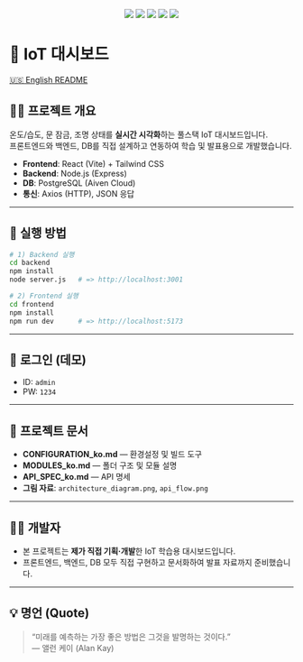 <p align="center">
  <img src="https://img.shields.io/badge/Frontend-React-61DAFB?logo=react&logoColor=white" />
  <img src="https://img.shields.io/badge/Backend-Node.js-339933?logo=node.js&logoColor=white" />
  <img src="https://img.shields.io/badge/Database-PostgreSQL-336791?logo=postgresql&logoColor=white" />
  <img src="https://img.shields.io/badge/Styling-Tailwind%20CSS-06B6D4?logo=tailwindcss&logoColor=white" />
  <img src="https://img.shields.io/badge/Build-Vite-646CFF?logo=vite&logoColor=white" />
</p>

# 📡 IoT 대시보드

[🇺🇸 English README](../README.md)

## 👩‍💻 프로젝트 개요

온도/습도, 문 잠금, 조명 상태를 **실시간 시각화**하는 풀스택 IoT 대시보드입니다.  
프론트엔드와 백엔드, DB를 직접 설계하고 연동하여 학습 및 발표용으로 개발했습니다.

- **Frontend**: React (Vite) + Tailwind CSS
- **Backend**: Node.js (Express)
- **DB**: PostgreSQL (Aiven Cloud)
- **통신**: Axios (HTTP), JSON 응답

---

## 🚀 실행 방법

```bash
# 1) Backend 실행
cd backend
npm install
node server.js   # => http://localhost:3001

# 2) Frontend 실행
cd frontend
npm install
npm run dev      # => http://localhost:5173
```

---

## 🔑 로그인 (데모)

- ID: `admin`
- PW: `1234`

---

## 📂 프로젝트 문서

- **CONFIGURATION_ko.md** — 환경설정 및 빌드 도구
- **MODULES_ko.md** — 폴더 구조 및 모듈 설명
- **API_SPEC_ko.md** — API 명세
- **그림 자료**: `architecture_diagram.png`, `api_flow.png`

---

## 🧑‍💻 개발자

- 본 프로젝트는 **제가 직접 기획·개발**한 IoT 학습용 대시보드입니다.
- 프론트엔드, 백엔드, DB 모두 직접 구현하고 문서화하여 발표 자료까지 준비했습니다.

---

## 💡 명언 (Quote)

> “미래를 예측하는 가장 좋은 방법은 그것을 발명하는 것이다.”  
> — 앨런 케이 (Alan Kay)
